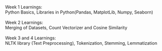 Week 1 Learnings:<br/>
Python Basics, Libraries in Python(Pandas, MatplotLib, Numpy, Seaborn)<br/><br/>
Week 2 Learnings: <br/>
Merging of Datasets, Count Vectorizer and Cosine Similarity<br/><br/>
Week 3 and 4 Learnings:<br/>
NLTK library (Text Preprocessing), Tokenization, Stemming, Lemmatization<br/>
